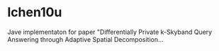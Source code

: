 # lchen10u
Jave implementaton for paper "Differentially Private k-Skyband Query Answering through Adaptive Spatial Decomposition…
